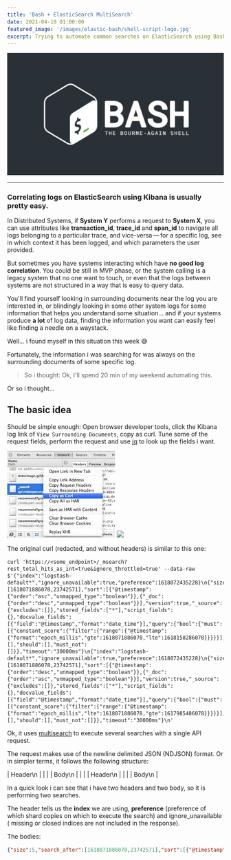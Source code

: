 ```yaml
---
title: 'Bash + ElasticSearch MultiSearch'
date: 2021-04-10 01:00:00
featured_image: '/images/elastic-bash/shell-script-logo.jpg'
excerpt: Trying to automate common searches on ElasticSearch using Bash.
---
```


![](/images/elastic-bash/shell-script-logo.jpg)


---

### Correlating logs on ElasticSearch using Kibana is usually pretty easy.

In Distributed Systems, if **System Y** performs a request to **System X**, you can use attributes like **transaction_id**, **trace_id** and **span_id** to navigate all logs belonging to a particular trace, and vice-versa — for a specific log, see in which context it has been logged, and which parameters the user provided.

But sometimes you have systems interacting which have **no good log correlation**. You could be still in MVP phase, or the system calling is a legacy system that no one want to touch, or even that the logs between systems are not structured in a way that is easy to query data.

You'll find yourself looking in surrounding documents near the log you are interested in, or blindingly looking in some other system logs for some information that helps you understand some situation... and if your systems produce **a lot** of log data, finding the information you want can easily feel like finding a needle on a waystack.

Well... i found myself in this situation this week :sweat_smile:

Fortunately, the information i was searching for was always on the surrounding documents of some specific log.

> So i thought: Ok, I'll spend 20 min of my weekend automating this.

Or so i thought...

## The basic idea

Should be simple enough: Open browser developer tools, click the Kibana log link of `View Surrounding Documents`, copy as curl. Tune some of the request fields, perform the request and  use [jq](https://github.com/stedolan/jq) to look up the fields i want.


<div class="gallery" data-columns="1">
	<img src="/images/elastic-bash/copy_as_curl.jpg">
	<img src="/images/elastic-bash/surrounding_documents.jpg">
</div>


The original curl (redacted, and without headers) is similar to this one:


```curl
curl 'https://<some_endpoint>/_msearch?rest_total_hits_as_int=true&ignore_throttled=true' --data-raw $'{"index":"logstash-default*","ignore_unavailable":true,"preference":1618072435228}\n{"size":5,"search_after":[1618071886078,23742571],"sort":[{"@timestamp":{"order":"asc","unmapped_type":"boolean"}},{"_doc":{"order":"desc","unmapped_type":"boolean"}}],"version":true,"_source":{"excludes":[]},"stored_fields":["*"],"script_fields":{},"docvalue_fields":[{"field":"@timestamp","format":"date_time"}],"query":{"bool":{"must":[{"constant_score":{"filter":{"range":{"@timestamp":{"format":"epoch_millis","gte":1618071886078,"lte":1618158286078}}}}}],"filter":[],"should":[],"must_not":[]}},"timeout":"30000ms"}\n{"index":"logstash-default*","ignore_unavailable":true,"preference":1618072435228}\n{"size":5,"search_after":[1618071886078,23742571],"sort":[{"@timestamp":{"order":"desc","unmapped_type":"boolean"}},{"_doc":{"order":"asc","unmapped_type":"boolean"}}],"version":true,"_source":{"excludes":[]},"stored_fields":["*"],"script_fields":{},"docvalue_fields":[{"field":"@timestamp","format":"date_time"}],"query":{"bool":{"must":[{"constant_score":{"filter":{"range":{"@timestamp":{"format":"epoch_millis","lte":1618071886078,"gte":1617985486078}}}}}],"filter":[],"should":[],"must_not":[]}},"timeout":"30000ms"}\n'
```

Ok, it uses [multisearch](https://www.elastic.co/guide/en/elasticsearch/reference/current/search-multi-search.html) to execute several searches with a single API request.

The request makes use of the newline delimited JSON (NDJSON) format. Or in simpler terms, it follows the following structure:


| Header\n             |
|                      |
| Body\n               |
|                      |
| Header\n             |
|                      |
| Body\n               |

In a quick look i can see that i have two headers and two body, so it is performing two searches.

The header tells us the **index** we are using, **preference** (preference of which shard copies on which to execute the search) and ignore_unavailable ( missing or closed indices are not included in the response).

The bodies:

```json
{"size":5,"search_after":[1618071886078,23742571],"sort":[{"@timestamp":{"order":"asc","unmapped_type":"boolean"}},{"_doc":{"order":"desc","unmapped_type":"boolean"}}],"version":true,"_source":{"excludes":[]},"stored_fields":["*"],"script_fields":{},"docvalue_fields":[{"field":"@timestamp","format":"date_time"}],"query":{"bool":{"must":[{"constant_score":{"filter":{"range":{"@timestamp":{"format":"epoch_millis","gte":1618071886078,"lte":1618158286078}}}}}],"filter":[],"should":[],"must_not":[]}},"timeout":"30000ms"}
```
